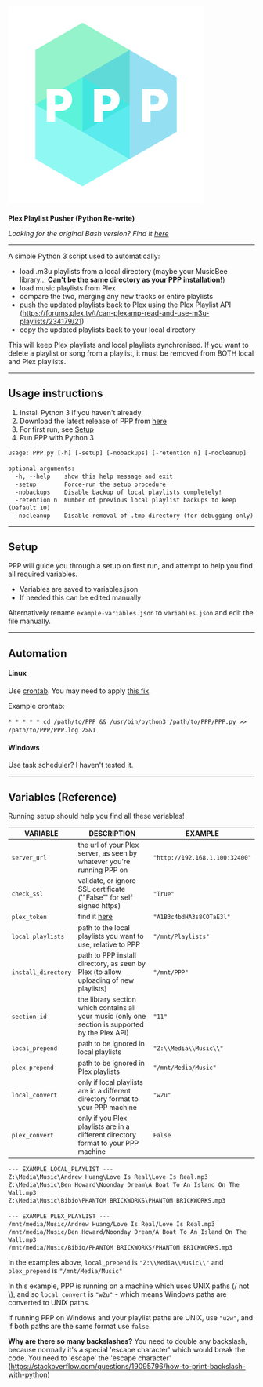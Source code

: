 ![](branding/logo.png)
---

**Plex Playlist Pusher (Python Re-write)**

*Looking for the original Bash version? Find it [here](https://github.com/XDGFX/PPP/tree/master)*

---

A simple Python 3 script used to automatically:
- load .m3u playlists from a local directory (maybe your MusicBee library... **Can't be the same directory as your PPP installation!**)
- load music playlists from Plex
- compare the two, merging any new tracks or entire playlists
- push the updated playlists back to Plex using the Plex Playlist API (https://forums.plex.tv/t/can-plexamp-read-and-use-m3u-playlists/234179/21)
- copy the updated playlists back to your local directory

This will keep Plex playlists and local playlists synchronised.
If you want to delete a playlist or song from a playlist, it must be removed from BOTH local and Plex playlists.

---

## Usage instructions
1. Install Python 3 if you haven't already
2. Download the latest release of PPP from [here](https://github.com/XDGFX/PPP/releases)
3. For first run, see [Setup](#Setup)
4. Run PPP with Python 3

```
usage: PPP.py [-h] [-setup] [-nobackups] [-retention n] [-nocleanup]

optional arguments:
  -h, --help    show this help message and exit
  -setup        Force-run the setup procedure
  -nobackups    Disable backup of local playlists completely!
  -retention n  Number of previous local playlist backups to keep (Default 10)
  -nocleanup    Disable removal of .tmp directory (for debugging only)
  ```
---

## Setup
PPP will guide you through a setup on first run, and attempt to help you find all required variables. 
- Variables are saved to variables.json
- If needed this can be edited manually

Alternatively rename `example-variables.json` to `variables.json` and edit the file manually.

---

## Automation 
#### Linux
Use [crontab](https://www.raspberrypi.org/documentation/linux/usage/cron.md). You may need to apply [this fix](https://www.digitalocean.com/community/questions/unable-to-execute-a-python-script-via-crontab-but-can-execute-it-manually-what-gives).

Example crontab:

`* * * * * cd /path/to/PPP && /usr/bin/python3 /path/to/PPP/PPP.py >> /path/to/PPP/PPP.log 2>&1`

#### Windows
Use task scheduler? I haven't tested it.

---

## Variables (Reference)
Running setup should help you find all these variables!

| VARIABLE | DESCRIPTION | EXAMPLE |
|---|---|---|
| `server_url` | the url of your Plex server, as seen by whatever you're running PPP on | `"http://192.168.1.100:32400"` |
| `check_ssl` | validate, or ignore SSL certificate ('"False"' for self signed https) | `"True"` |
| `plex_token` | find it [here](https://support.plex.tv/articles/204059436-finding-an-authentication-token-x-plex-token/) | `"A1B3c4bdHA3s8COTaE3l"` |
| `local_playlists` | path to the local playlists you want to use, relative to PPP | `"/mnt/Playlists"` |
| `install_directory` | path to PPP install directory, as seen by Plex (to allow uploading of new playlists) | `"/mnt/PPP"` |
| `section_id` | the library section which contains all your music (only one section is supported by the Plex API) | `"11"` |
| `local_prepend` | path to be ignored in local playlists | `"Z:\\Media\\Music\\"` |
| `plex_prepend` | path to be ignored in Plex playlists | `"/mnt/Media/Music"` |
| `local_convert` | only if local playlists are in a different directory format to your PPP machine | `"w2u"` |
| `plex_convert` | only if you Plex playlists are in a different directory format to your PPP machine | `False` |


    --- EXAMPLE LOCAL_PLAYLIST ---
    Z:\Media\Music\Andrew Huang\Love Is Real\Love Is Real.mp3
    Z:\Media\Music\Ben Howard\Noonday Dream\A Boat To An Island On The Wall.mp3
    Z:\Media\Music\Bibio\PHANTOM BRICKWORKS\PHANTOM BRICKWORKS.mp3

    --- EXAMPLE PLEX_PLAYLIST ---
    /mnt/media/Music/Andrew Huang/Love Is Real/Love Is Real.mp3
    /mnt/media/Music/Ben Howard/Noonday Dream/A Boat To An Island On The Wall.mp3
    /mnt/media/Music/Bibio/PHANTOM BRICKWORKS/PHANTOM BRICKWORKS.mp3


In the examples above, `local_prepend` is `"Z:\\Media\\Music\\"` and `plex_prepend` is `"/mnt/Media/Music"`

In this example, PPP is running on a machine which uses UNIX paths (/ not \\), and so `local_convert` is `"w2u"` - which means Windows paths are converted to UNIX paths.

If running PPP on Windows and your playlist paths are UNIX, use `"u2w"`, and if both paths are the same format use `false`.

**Why are there so many backslashes?**
You need to double any backslash, because normally it's a special 'escape character' which would break the code. You need to 'escape' the 'escape character' (https://stackoverflow.com/questions/19095796/how-to-print-backslash-with-python)
